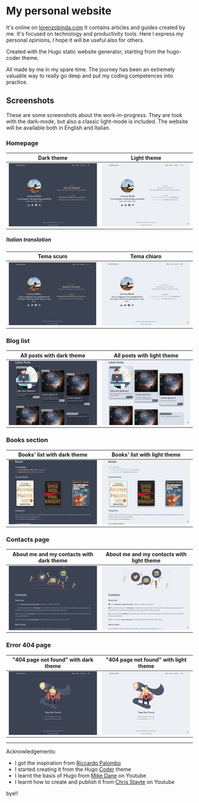 # My personal website
It's online on [lorenzobinda.com](https://lorenzobinda.com/)
It contains articles and guides created by me. It's focused on technology and productivity tools. Here I express my personal opinions, I hope it will be useful also for others. 

Created with the Hugo static website generator, starting from the hugo-coder theme. 

All made by me in my spare time. The journey has been an extremely valuable way to really go deep and put my coding competences into practice.


## Screenshots
These are some screenshots about the work-in-progress. They are took with the dark-mode, but also a classic light-mode is included. The website will be available both in English and Italian.
### Homepage
Dark theme | Light theme
--- | ---
![homepage dark](.github/screenshots/homepage_dark.png) | ![homepage light](.github/screenshots/homepage_light.png)

##### Italian translation
Tema scuro | Tema chiaro
--- | ---
![homepage tema scuro](.github/screenshots/homepage_ita_dark.png) | ![homepage tema chiaro](.github/screenshots/homepage_ita_light.png)

### Blog list
All posts with dark theme | All posts with light theme
--- | ---
![blog dark theme](.github/screenshots/posts_dark.png) | ![blog light theme](.github/screenshots/posts_light.png)

### Books section
Books' list with dark theme | Books' list with light theme
--- | ---
![books dark theme](.github/screenshots/books_dark.png) | ![books light theme](.github/screenshots/books_light.png)

### Contacts page
About me and my contacts with dark theme | About me and my contacts with light theme
--- | ---
![contacts dark theme](.github/screenshots/contacts_dark.png) | ![contacts light theme](.github/screenshots/contacts_light.png)

### Error 404 page
"404 page not found" with dark theme | "404 page not found" with light theme
--- | ---
![404 dark theme](.github/screenshots/404_dark.png) | ![404 light theme](.github/screenshots/404_light.png)

---
Acknowledgements:
- I got the inspiration from [Riccardo Palombo](https://riccardo.im/)
- I started creating it from the Hugo [Coder](https://themes.gohugo.io/themes/hugo-coder/) theme
- I learnt the basis of Hugo from [Mike Dane](https://www.youtube.com/watch?v=qtIqKaDlqXo&list=PLLAZ4kZ9dFpOnyRlyS-liKL5ReHDcj4G3) on Youtube 
- I learnt how to create and publish it from [Chris Stayte](https://www.youtube.com/watch?v=5aajv-2YZYM&list=PL-Kz5P-mYdMgAJDmRJquyMHfdaIOD-3oj) on Youtube

bye!!